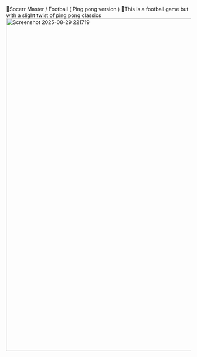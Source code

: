 🌠Socerr Master / Football ( Ping pong version ) 
🌠This is a football game but with a slight twist of ping pong classics
<img width="1919" height="906" alt="Screenshot 2025-08-29 221719" src="https://github.com/user-attachments/assets/402ad7b3-23ba-4d2a-b93a-8d83f34fde0a" />
